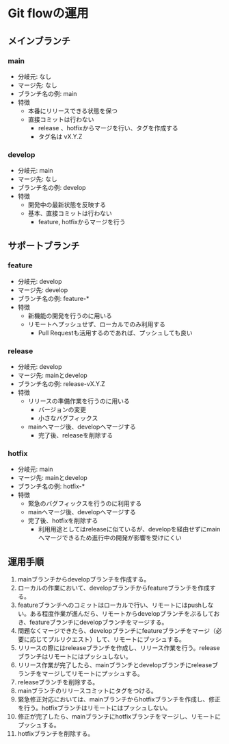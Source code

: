 # Git flowの運用


## メインブランチ

### main

- 分岐元: なし
- マージ先: なし
- ブランチ名の例: main
- 特徴
	- 本番にリリースできる状態を保つ
	- 直接コミットは行わない
		- release 、hotfixからマージを行い、タグを作成する
		- タグ名は vX.Y.Z

### develop

- 分岐元: main
- マージ先: なし
- ブランチ名の例: develop
- 特徴
	- 開発中の最新状態を反映する
	- 基本、直接コミットは行わない
		- feature, hotfixからマージを行う


## サポートブランチ

### feature

- 分岐元: develop
- マージ先: develop
- ブランチ名の例: feature-\*
- 特徴
	- 新機能の開発を行うのに用いる
	- リモートへプッシュせず、ローカルでのみ利用する
		- Pull Requestも活用するのであれば、プッシュしても良い

### release

- 分岐元: develop
- マージ先: mainとdevelop
- ブランチ名の例: release-vX.Y.Z
- 特徴
	- リリースの準備作業を行うのに用いる
		- バージョンの変更
		- 小さなバグフィックス
	- mainへマージ後、developへマージする
		- 完了後、releaseを削除する

### hotfix

- 分岐元: main
- マージ先: mainとdevelop
- ブランチ名の例: hotfix-\*
- 特徴
	- 緊急のバグフィックスを行うのに利用する
	- mainへマージ後、developへマージする
	- 完了後、hotfixを削除する
		- 利用用途としてはreleaseに似ているが、developを経由せずにmainへマージできるため進行中の開発が影響を受けにくい


## 運用手順

1. mainブランチからdevelopブランチを作成する。
1. ローカルの作業において、developブランチからfeatureブランチを作成する。
1. featureブランチへのコミットはローカルで行い、リモートにはpushしない。ある程度作業が進んだら、リモートからdevelopブランチをぷるしておき、featureブランチにdevelopブランチをマージする。
1. 問題なくマージできたら、developブランチにfeatureブランチをマージ（必要に応じてプルリクエスト）して、リモートにプッシュする。
1. リリースの際にはreleaseブランチを作成し、リリース作業を行う。releaseブランチはリモートにはプッシュしない。
1. リリース作業が完了したら、mainブランチとdevelopブランチにreleaseブランチをマージしてリモートにプッシュする。
1. releaseブランチを削除する。
1. mainブランチのリリースコミットにタグをつける。
1. 緊急修正対応においては、mainブランチからhotfixブランチを作成し、修正を行う。hotfixブランチはリモートにはプッシュしない。
1. 修正が完了したら、mainブランチにhotfixブランチをマージし、リモートにプッシュする。
1. hotfixブランチを削除する。
